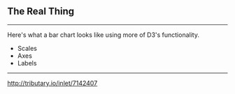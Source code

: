 ## The Real Thing

***

Here's what a bar chart looks like using more of D3's functionality.

 * Scales
 * Axes
 * Labels

 ***

 [ http://tributary.io/inlet/7142407 ]( http://tributary.io/inlet/714240 )
